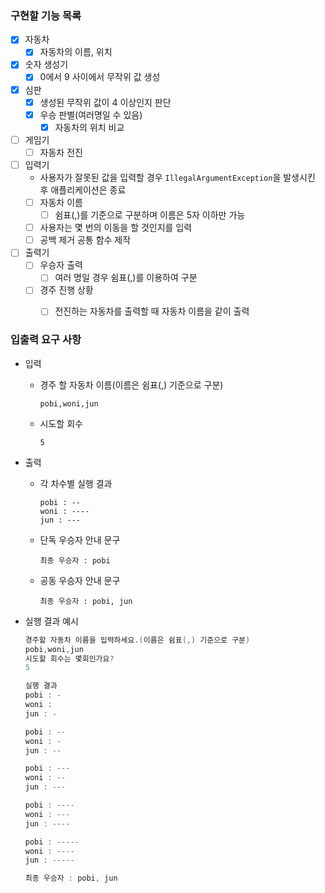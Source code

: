### 구현할 기능 목록

- [x]  자동차
    - [x]  자동차의 이름, 위치
- [x]  숫자 생성기
    - [x]  0에서 9 사이에서 무작위 값 생성
- [x]  심판
    - [x]  생성된 무작위 값이 4 이상인지 판단
    - [x]  우승 판별(여러명일 수 있음)
        - [x]  자동차의 위치 비교
- [ ]  게임기
    - [ ]  자동차 전진
- [ ]  입력기
    - 사용자가 잘못된 값을 입력할 경우 `IllegalArgumentException`을 발생시킨 후 애플리케이션은 종료
    - [ ]  자동차 이름
        - [ ]  쉼표(,)를 기준으로 구분하며 이름은 5자 이하만 가능
    - [ ]  사용자는 몇 번의 이동을 할 것인지를 입력
    - [ ]  공백 제거 공통 함수 제작
- [ ]  출력기
    - [ ]  우승자 출력
        - [ ]  여러 명일 경우 쉼표(,)를 이용하여 구분
    - [ ]  경주 진행 상황
        - [ ]  전진하는 자동차를 출력할 때 자동차 이름을 같이 출력


### 입출력 요구 사항

- 입력
    - 경주 할 자동차 이름(이름은 쉼표(,) 기준으로 구분)

        ```
        pobi,woni,jun
        ```

    - 시도할 회수

        ```
        5
        ```

- 출력
    - 각 차수별 실행 결과

        ```
        pobi : --
        woni : ----
        jun : ---
        ```

    - 단독 우승자 안내 문구

        ```
        최종 우승자 : pobi
        ```

    - 공동 우승자 안내 문구

        ```
        최종 우승자 : pobi, jun
        ```

- 실행 결과 예시

    ```java
    경주할 자동차 이름을 입력하세요.(이름은 쉼표(,) 기준으로 구분)
    pobi,woni,jun
    시도할 회수는 몇회인가요?
    5
    
    실행 결과
    pobi : -
    woni :
    jun : -
    
    pobi : --
    woni : -
    jun : --
    
    pobi : ---
    woni : --
    jun : ---
    
    pobi : ----
    woni : ---
    jun : ----
    
    pobi : -----
    woni : ----
    jun : -----
    
    최종 우승자 : pobi, jun
    ```